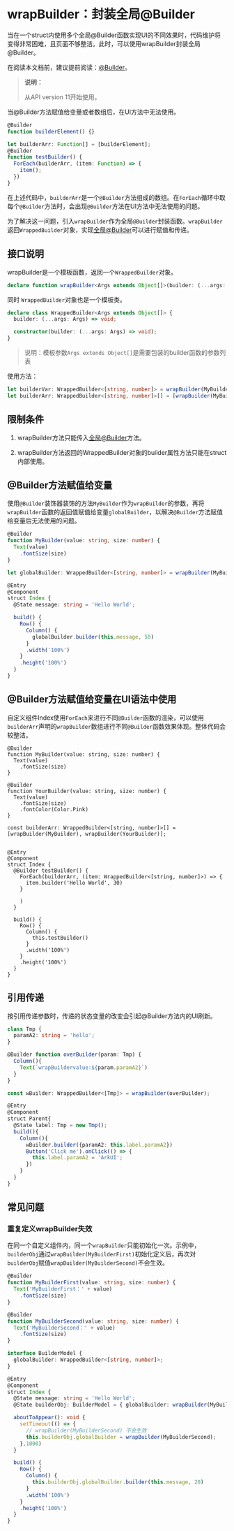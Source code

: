 # wrapBuilder：封装全局@Builder

  当在一个struct内使用多个全局@Builder函数实现UI的不同效果时，代码维护将变得非常困难，且页面不够整洁。此时，可以使用wrapBuilder封装全局@Builder。

  在阅读本文档前，建议提前阅读：[\@Builder](./arkts-builder.md)。

> **说明：**
>
> 从API version 11开始使用。

当@Builder方法赋值给变量或者数组后，在UI方法中无法使用。

```ts
@Builder
function builderElement() {}

let builderArr: Function[] = [builderElement];
@Builder
function testBuilder() {
  ForEach(builderArr, (item: Function) => {
    item();
  })
}
```

在上述代码中，`builderArr`是一个`@Builder`方法组成的数组。在`ForEach`循环中取每个`@Builder`方法时，会出现`@Builder`方法在UI方法中无法使用的问题。

为了解决这一问题，引入`wrapBuilder`作为全局`@Builder`封装函数。`wrapBuilder`返回`WrappedBuilder`对象，实现[全局\@Builder](arkts-builder.md#全局自定义构建函数)可以进行赋值和传递。 

## 接口说明

wrapBuilder是一个模板函数，返回一个`WrappedBuilder`对象。

```ts
declare function wrapBuilder<Args extends Object[]>(builder: (...args: Args) => void): WrappedBuilder<Args>;
```
同时 `WrappedBuilder`对象也是一个模板类。

```ts
declare class WrappedBuilder<Args extends Object[]> {
  builder: (...args: Args) => void;

  constructor(builder: (...args: Args) => void);
}
```


>说明：模板参数`Args extends Object[]`是需要包装的builder函数的参数列表

使用方法：

```ts
let builderVar: WrappedBuilder<[string, number]> = wrapBuilder(MyBuilder);
let builderArr: WrappedBuilder<[string, number]>[] = [wrapBuilder(MyBuilder)]; //可以放入数组
```



## 限制条件

1. wrapBuilder方法只能传入[全局\@Builder](arkts-builder.md#全局自定义构建函数)方法。

2. wrapBuilder方法返回的WrappedBuilder对象的builder属性方法只能在struct内部使用。

## @Builder方法赋值给变量

使用`@Builder`装饰器装饰的方法`MyBuilder`作为`wrapBuilder`的参数，再将`wrapBuilder`函数的返回值赋值给变量`globalBuilder`，以解决`@Builder`方法赋值给变量后无法使用的问题。

```ts
@Builder
function MyBuilder(value: string, size: number) {
  Text(value)
    .fontSize(size)
}

let globalBuilder: WrappedBuilder<[string, number]> = wrapBuilder(MyBuilder);

@Entry
@Component
struct Index {
  @State message: string = 'Hello World';

  build() {
    Row() {
      Column() {
        globalBuilder.builder(this.message, 50)
      }
      .width('100%')
    }
    .height('100%')
  }
}
```

##  @Builder方法赋值给变量在UI语法中使用

自定义组件Index使用`ForEach`来进行不同`@Builder`函数的渲染，可以使用`builderArr`声明的`wrapBuilder`数组进行不同`@Builder`函数效果体现。整体代码会较整洁。

```
@Builder
function MyBuilder(value: string, size: number) {
  Text(value)
    .fontSize(size)
}

@Builder
function YourBuilder(value: string, size: number) {
  Text(value)
    .fontSize(size)
    .fontColor(Color.Pink)
}

const builderArr: WrappedBuilder<[string, number]>[] = [wrapBuilder(MyBuilder), wrapBuilder(YourBuilder)];


@Entry
@Component
struct Index {
  @Builder testBuilder() {
    ForEach(builderArr, (item: WrappedBuilder<[string, number]>) => {
      item.builder('Hello World', 30)
    }

    )
  }

  build() {
    Row() {
      Column() {
        this.testBuilder()
      }
      .width('100%')
    }
    .height('100%')
  }
}
```

## 引用传递

按引用传递参数时，传递的状态变量的改变会引起@Builder方法内的UI刷新。

```ts
class Tmp {
  paramA2: string = 'hello';
}

@Builder function overBuilder(param: Tmp) {
  Column(){
    Text(`wrapBuildervalue:${param.paramA2}`)
  }
}

const wBuilder: WrappedBuilder<[Tmp]> = wrapBuilder(overBuilder);

@Entry
@Component
struct Parent{
  @State label: Tmp = new Tmp();
  build(){
    Column(){
      wBuilder.builder({paramA2: this.label.paramA2})
      Button('Click me').onClick(() => {
        this.label.paramA2 = 'ArkUI';
      })
    }
  }
}
```

## 常见问题

### 重复定义wrapBuilder失效

在同一个自定义组件内，同一个`wrapBuilder`只能初始化一次。示例中，`builderObj`通过`wrapBuilder(MyBuilderFirst)`初始化定义后，再次对`builderObj`赋值`wrapBuilder(MyBuilderSecond)`不会生效。

```ts
@Builder
function MyBuilderFirst(value: string, size: number) {
  Text('MyBuilderFirst：' + value)
    .fontSize(size)
}

@Builder
function MyBuilderSecond(value: string, size: number) {
  Text('MyBuilderSecond：' + value)
    .fontSize(size)
}

interface BuilderModel {
  globalBuilder: WrappedBuilder<[string, number]>;
}

@Entry
@Component
struct Index {
  @State message: string = 'Hello World';
  @State builderObj: BuilderModel = { globalBuilder: wrapBuilder(MyBuilderFirst) };

  aboutToAppear(): void {
    setTimeout(() => {
      // wrapBuilder(MyBuilderSecond) 不会生效
      this.builderObj.globalBuilder = wrapBuilder(MyBuilderSecond);
    },1000)
  }

  build() {
    Row() {
      Column() {
        this.builderObj.globalBuilder.builder(this.message, 20)
      }
      .width('100%')
    }
    .height('100%')
  }
}
```